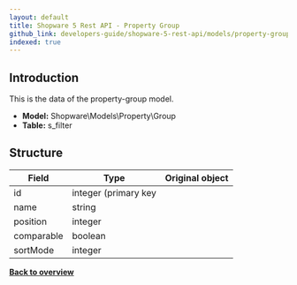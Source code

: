 ```yaml
---
layout: default
title: Shopware 5 Rest API - Property Group
github_link: developers-guide/shopware-5-rest-api/models/property-group/index.md
indexed: true
---
```


## Introduction

This is the data of the property-group model.

* **Model:** Shopware\Models\Property\Group
* **Table:** s_filter

## Structure

| Field                 | Type                  | Original object                                 |
|-----------------------|-----------------------|-------------------------------------------------|
| id            	    | integer (primary key  |                                                 |
| name                  | string                |                                                 |
| position              | integer               |                                                 |
| comparable            | boolean               |                                                 |
| sortMode              | integer               |                                                 |



**[Back to overview](../)**